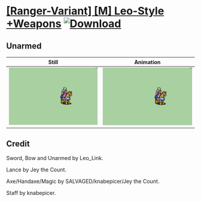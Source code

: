 # [\[Ranger-Variant\] \[M\] Leo-Style +Weapons](./) [![Download](https://img.shields.io/badge/Download--red?style=social&logo=github)](https://minhaskamal.github.io/DownGit/#/home?url=https://github.com/Klokinator/FE-Repo/tree/main/Battle%20Animations%2FMounted%20-%20Cavs%2C%20Paladins%2C%20Rangers%2F%5BRanger-Variant%5D%20%5BM%5D%20Leo-Style%20%2BWeapons%2F8.%20Unarmed)

## Unarmed

| Still | Animation |
| :---: | :-------: |
| ![Unarmed still](./Unarmed_000.png) | ![Unarmed](./Unarmed.gif) |

## Credit

Sword, Bow and Unarmed by Leo_Link.

Lance by Jey the Count.

Axe/Handaxe/Magic by SALVAGED/knabepicer/Jey the Count.

Staff by knabepicer.

